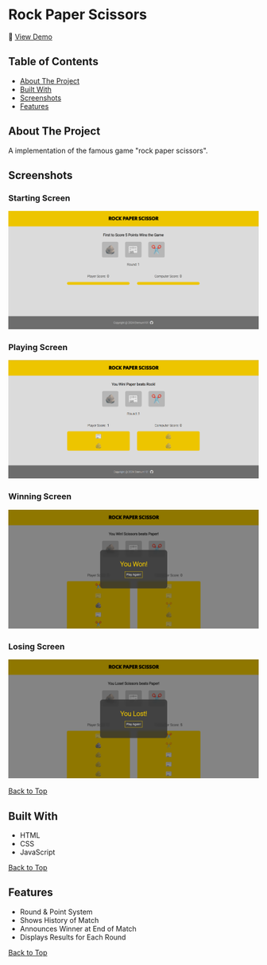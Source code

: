 # Rock Paper Scissors

🔗 [View Demo](https://eternum101.github.io/rock-paper-scissors/)

## Table of Contents
- [About The Project](#about-the-project)
- [Built With](#built-with)
- [Screenshots](#screenshots)
- [Features](#features)

## About The Project
A implementation of the famous game "rock paper scissors".

## Screenshots

### Starting Screen
![](screenshots/starting-screen-rps.png)

### Playing Screen
![](screenshots/playing-screen-rps.png)

### Winning Screen
![](screenshots/winning-screen-rps.png)

### Losing Screen
![](screenshots/losing-screen-rps.png)

[Back to Top](#rock-paper-scissors)

## Built With
- HTML
- CSS
- JavaScript

[Back to Top](#rock-paper-scissors)

## Features
- Round & Point System
- Shows History of Match
- Announces Winner at End of Match
- Displays Results for Each Round

[Back to Top](#rock-paper-scissors)


